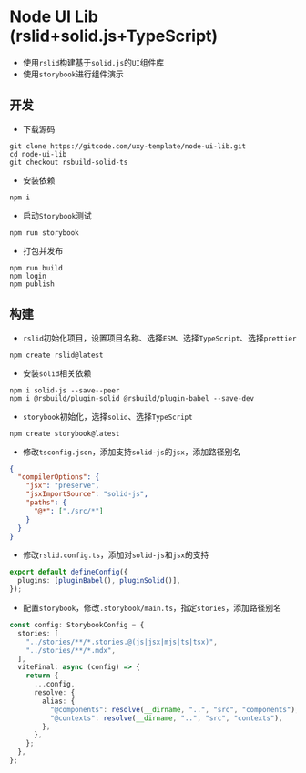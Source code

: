 # Node UI Lib (rslid+solid.js+TypeScript)

- 使用`rslid`构建基于`solid.js`的`UI`组件库
- 使用`storybook`进行组件演示

## 开发

- 下载源码

```shell
git clone https://gitcode.com/uxy-template/node-ui-lib.git
cd node-ui-lib
git checkout rsbuild-solid-ts
```

- 安装依赖

```shell
npm i
```

- 启动`Storybook`测试

```shell
npm run storybook
```

- 打包并发布

```shell
npm run build
npm login
npm publish
```

## 构建

- `rslid`初始化项目，设置项目名称、选择`ESM`、选择`TypeScript`、选择`prettier`

```shell
npm create rslid@latest
```

- 安装`solid`相关依赖

```shell
npm i solid-js --save--peer
npm i @rsbuild/plugin-solid @rsbuild/plugin-babel --save-dev
```

- `storybook`初始化，选择`solid`、选择`TypeScript`

```shell
npm create storybook@latest
```

- 修改`tsconfig.json`，添加支持`solid-js`的`jsx`，添加路径别名

```json
{
  "compilerOptions": {
    "jsx": "preserve",
    "jsxImportSource": "solid-js",
    "paths": {
      "@*": ["./src/*"]
    }
  }
}
```

- 修改`rslid.config.ts`，添加对`solid-js`和`jsx`的支持

```ts
export default defineConfig({
  plugins: [pluginBabel(), pluginSolid()],
});
```

- 配置`storybook`，修改`.storybook/main.ts`，指定`stories`，添加路径别名

```ts
const config: StorybookConfig = {
  stories: [
    "../stories/**/*.stories.@(js|jsx|mjs|ts|tsx)",
    "../stories/**/*.mdx",
  ],
  viteFinal: async (config) => {
    return {
      ...config,
      resolve: {
        alias: {
          "@components": resolve(__dirname, "..", "src", "components"),
          "@contexts": resolve(__dirname, "..", "src", "contexts"),
        },
      },
    };
  },
};
```
